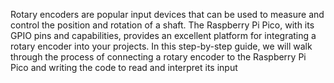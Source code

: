 Rotary encoders are popular input devices that can be used to measure and control the position and rotation of a shaft. The Raspberry Pi Pico, with its GPIO pins and capabilities, provides an excellent platform for integrating a rotary encoder into your projects. In this step-by-step guide, we will walk through the process of connecting a rotary encoder to the Raspberry Pi Pico and writing the code to read and interpret its input
